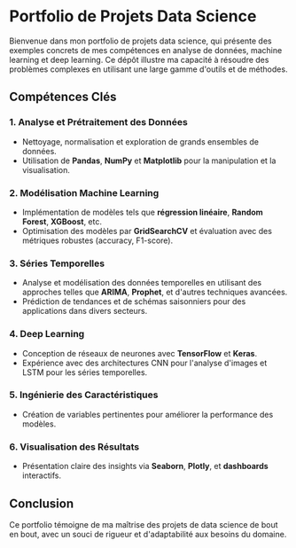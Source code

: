 # Portfolio de Projets Data Science

Bienvenue dans mon portfolio de projets data science, qui présente des exemples concrets de mes compétences en analyse de données, machine learning et deep learning. Ce dépôt illustre ma capacité à résoudre des problèmes complexes en utilisant une large gamme d'outils et de méthodes.

## Compétences Clés

### 1. **Analyse et Prétraitement des Données**
   - Nettoyage, normalisation et exploration de grands ensembles de données.
   - Utilisation de **Pandas**, **NumPy** et **Matplotlib** pour la manipulation et la visualisation.

### 2. **Modélisation Machine Learning**
   - Implémentation de modèles tels que **régression linéaire**, **Random Forest**, **XGBoost**, etc.
   - Optimisation des modèles par **GridSearchCV** et évaluation avec des métriques robustes (accuracy, F1-score).
     
### 3. **Séries Temporelles**
   - Analyse et modélisation des données temporelles en utilisant des approches telles que **ARIMA**, **Prophet**, et d'autres techniques avancées.
   - Prédiction de tendances et de schémas saisonniers pour des applications dans divers secteurs.


### 4. **Deep Learning**
   - Conception de réseaux de neurones avec **TensorFlow** et **Keras**.
   - Expérience avec des architectures CNN pour l'analyse d'images et LSTM pour les séries temporelles.

### 5. **Ingénierie des Caractéristiques**
   - Création de variables pertinentes pour améliorer la performance des modèles.

### 6. **Visualisation des Résultats**
   - Présentation claire des insights via **Seaborn**, **Plotly**, et **dashboards** interactifs.

## Conclusion

Ce portfolio témoigne de ma maîtrise des projets de data science de bout en bout, avec un souci de rigueur et d'adaptabilité aux besoins du domaine.
